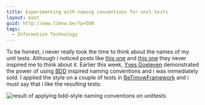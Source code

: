 ```yaml
---
title: Experimenting with naming conventions for unit tests
layout: post
guid: http://www.timvw.be/?p=500
tags:
  - Information Technology
---
```

To be honest, i never really took the time to think about the names of my unit tests. Although i noticed posts like [this one](http://codebetter.com/blogs/david_laribee/archive/2007/12/17/approaching-bdd.aspx) and [this one](http://elegantcode.com/2008/05/01/thanks-to-bdd/) they never inspired me to think about it. Earlier this week, [Yves Goeleven](http://www.goeleven.com) demonstrated the power of using [BDD](http://en.wikipedia.org/wiki/Behavior_driven_development) inspired naming conventions and i was immediately sold. I applied the style on a couple of tests in [BeTimvwFramework](http://www.codeplex.com/BeTimvwFramework) and i must say that i like the resulting tests:

![result of applying bdd-style naming conventions on unittests](http://www.timvw.be/wp-content/images/unittest_naming_conventions.gif)

